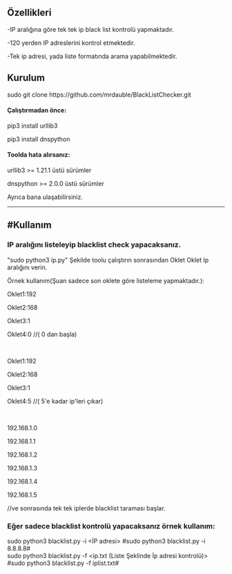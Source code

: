 <h2>Özellikleri</h2>
<p>-IP aralığına göre tek tek ip black list kontrolü yapmaktadır.</p>
<p> -120 yerden  IP adreslerini kontrol etmektedir.</p>
 <p> -Tek ip adresi, yada liste formatında arama yapabilmektedir.</p>
   <h2>Kurulum</h2>
  sudo git clone https://github.com/mrdauble/BlackListChecker.git
  
  
<h4>Çalıştırmadan önce:</h4>

 pip3 install urllib3 
 
 pip3 install dnspython
 
 
<h4>Toolda hata alırsanız:</h4>

urllib3 >= 1.21.1 üstü sürümler

dnspython >= 2.0.0 üstü sürümler

Ayrıca bana ulaşabilirsiniz.
_____________________
<h2>#Kullanım</h2>

<h3>IP aralığını listeleyip blacklist check yapacaksanız.</h3>

"sudo python3 ip.py" Şekilde toolu çalıştırın sonrasından Oklet Oklet Ip aralığını verin.

Örnek kullanım(Şuan sadece son oklete göre listeleme yapmaktadır.):

Oklet1:192

Oklet2:168

Oklet3:1

Oklet4:0 //( 0 dan başla)

<br>

Oklet1:192

Oklet2:168

Oklet3:1

Oklet4:5 //( 5'e kadar ip'leri çıkar)

<br>

192.168.1.0

192.168.1.1

192.168.1.2

192.168.1.3

192.168.1.4

192.168.1.5

//ve sonrasında tek tek iplerde blacklist taraması başlar.

<h3>Eğer sadece blacklist kontrolü yapacaksanız örnek kullanım:</h3>

sudo python3 blacklist.py -i <İP adresi> #sudo python3 blacklist.py -i 8.8.8.8#
<br>
sudo python3 blacklist.py -f <ip.txt (Liste Şeklinde İp adresi kontrolü)> #sudo python3 blacklist.py -f iplist.txt#
